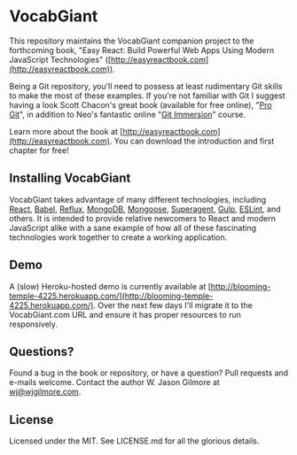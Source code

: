 # VocabGiant

This repository maintains the VocabGiant companion project to the forthcoming book, "Easy React: Build Powerful Web Apps Using Modern JavaScript Technologies" ([http://easyreactbook.com](http://easyreactbook.com)).

Being a Git repository, you'll need to possess at least rudimentary Git skills to make the most of these examples. If you're not familiar with Git I suggest having a look Scott Chacon's great book (available for free online), "[Pro Git](https://git-scm.com/book)", in addition to Neo's fantastic online "[Git Immersion](http://gitimmersion.com/)" course.

Learn more about the book at [http://easyreactbook.com](http://easyreactbook.com). You can download the introduction and first chapter for free!

## Installing VocabGiant

VocabGiant takes advantage of many different technologies, including [React](https://facebook.github.io/react/), [Babel](https://babeljs.io/), [Reflux](https://github.com/spoike/refluxjs), [MongoDB](https://www.mongodb.org/), [Mongoose](http://mongoosejs.com/), [Superagent](https://github.com/visionmedia/superagent), [Gulp](http://gulpjs.com/), [ESLint](http://eslint.org/), and others. It is intended to provide relative newcomers to React and modern JavaScript alike with a sane example of how all of these fascinating technologies work together to create a working application.

## Demo

A (slow) Heroku-hosted demo is currently available at [http://blooming-temple-4225.herokuapp.com/](http://blooming-temple-4225.herokuapp.com/). Over the next few days I'll migrate it to the VocabGiant.com URL and ensure it has proper resources to run responsively.

## Questions?

Found a bug in the book or repository, or have a question? Pull requests and e-mails welcome. Contact the author W. Jason Gilmore at wj@wjgilmore.com.

## License

Licensed under the MIT. See LICENSE.md for all the glorious details.
